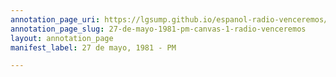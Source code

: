 ```yaml
---
annotation_page_uri: https://lgsump.github.io/espanol-radio-venceremos/annotations/27-de-mayo-1981-pm-canvas-1-radio-venceremos.json
annotation_page_slug: 27-de-mayo-1981-pm-canvas-1-radio-venceremos
layout: annotation_page
manifest_label: 27 de mayo, 1981 - PM

---
```

